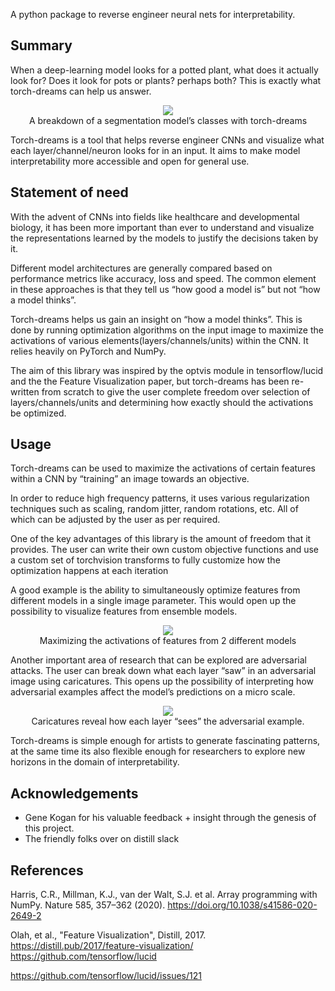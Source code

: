 A python package to reverse engineer neural nets for interpretability.

## Summary

When a deep-learning model looks for a potted plant, what does it actually look for? Does it look for pots or plants? perhaps both? This is exactly what torch-dreams can help us answer.

<p align="center">
  <img src="banner.png" />    
   <br>A breakdown of a segmentation model’s classes with torch-dreams

</p>

Torch-dreams is a tool that helps reverse engineer CNNs and visualize what each layer/channel/neuron looks for in an input. It aims to make model interpretability more accessible and open for general use.

## Statement of need

With the advent of CNNs into fields like healthcare and developmental biology, it has been more important than ever to understand and visualize the representations learned by the models to justify the decisions taken by it.

Different model architectures are generally compared based on performance metrics like accuracy, loss and speed. The common element in these approaches is that they tell us “how good a model is” but not “how a model thinks”.

Torch-dreams helps us gain an insight on “how a model thinks”. This is done by running optimization algorithms on the input image to maximize the activations of various elements(layers/channels/units) within the CNN. It relies heavily on PyTorch and NumPy.

The aim of this library was inspired by the optvis module in tensorflow/lucid and the the Feature Visualization paper, but torch-dreams has been re-written from scratch to give the user complete freedom over selection of layers/channels/units and determining how exactly should the activations be optimized.

## Usage

Torch-dreams can be used to maximize the activations of certain features within a CNN by “training” an image towards an objective.

In order to reduce high frequency patterns, it uses various regularization techniques such as scaling, random jitter, random rotations, etc. All of which can be adjusted by the user as per required.

One of the key advantages of this library is the amount of freedom that it provides. The user can write their own custom objective functions and use a custom set of torchvision transforms to fully customize how the optimization happens at each iteration

A good example is the ability to simultaneously optimize features from different models in a single image parameter. This would open up the possibility to visualize features from ensemble models.


<p align="center">
  <img src="modelbunch.jpeg" />    
   <br> Maximizing the activations of features from 2 different models
</p>

Another important area of research that can be explored are adversarial attacks. The user can break down what each layer “saw” in an adversarial image using caricatures. This opens up the possibility of interpreting how adversarial examples affect the model’s predictions on a micro scale.


<p align="center">
  <img src="adversarial.jpeg" />    
   <br> Caricatures reveal how each layer “sees” the adversarial example.
</p>


Torch-dreams is simple enough for artists to generate fascinating patterns, at the same time its also flexible enough for researchers to explore new horizons in the domain of interpretability.

## Acknowledgements

- Gene Kogan for his valuable feedback + insight through the genesis of this project.
- The friendly folks over on distill slack

## References

Harris, C.R., Millman, K.J., van der Walt, S.J. et al. Array programming with NumPy. Nature 585, 357–362 (2020). <https://doi.org/10.1038/s41586-020-2649-2>

Olah, et al., "Feature Visualization", Distill, 2017. [https://distill.pub/2017/feature-visualization/ ](https://distill.pub/2017/feature-visualization/)<https://github.com/tensorflow/lucid>

<https://github.com/tensorflow/lucid/issues/121>
